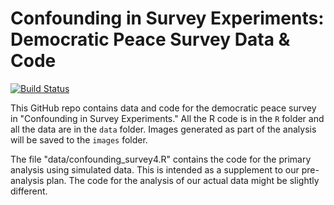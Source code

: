 Confounding in Survey Experiments: Democratic Peace Survey Data & Code
===================

[![Build Status](https://travis-ci.org/yaleirsurveys/confounding_survey_experiments.svg?branch=master)](https://travis-ci.org/yaleirsurveys/confounding_survey_experiments)

This GitHub repo contains data and code for the democratic peace survey in "Confounding in Survey Experiments." All the R code is in the `R` folder and all the data are in the `data` folder. Images generated as part of the analysis will be saved to the `images` folder. 

The file "data/confounding_survey4.R" contains the code for the primary analysis using simulated data. This is intended as a supplement to our pre-analysis plan. The code for the analysis of our actual data might be slightly different. 

